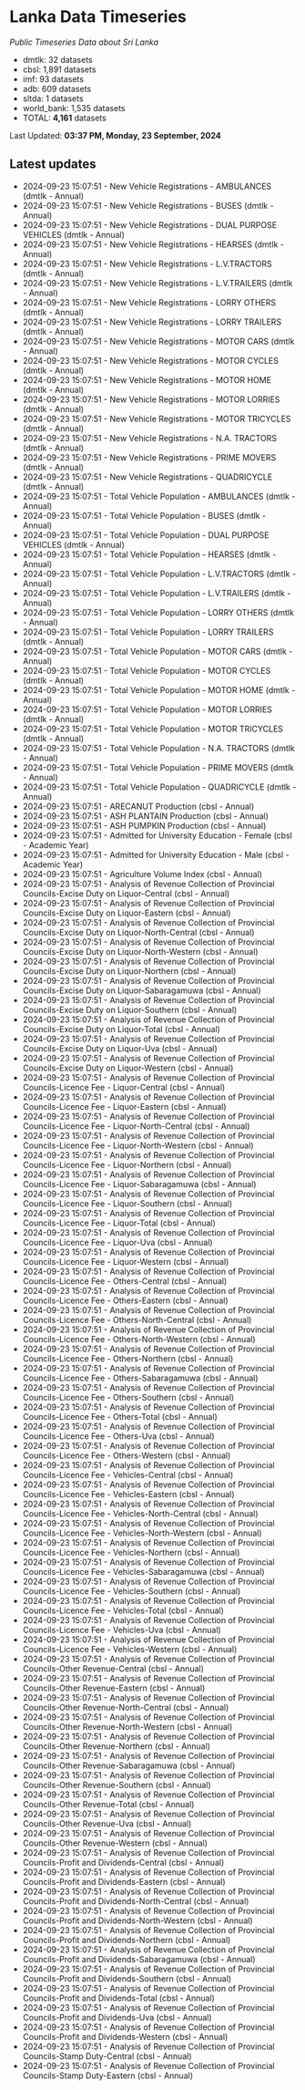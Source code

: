 # Lanka Data Timeseries
*Public Timeseries Data about Sri Lanka*

* dmtlk: 32 datasets
* cbsl: 1,891 datasets
* imf: 93 datasets
* adb: 609 datasets
* sltda: 1 datasets
* world_bank: 1,535 datasets
* TOTAL: **4,161** datasets

Last Updated: **03:37 PM, Monday, 23 September, 2024**

## Latest updates

* 2024-09-23 15:07:51 - New Vehicle Registrations - AMBULANCES (dmtlk - Annual)
* 2024-09-23 15:07:51 - New Vehicle Registrations - BUSES (dmtlk - Annual)
* 2024-09-23 15:07:51 - New Vehicle Registrations - DUAL PURPOSE VEHICLES (dmtlk - Annual)
* 2024-09-23 15:07:51 - New Vehicle Registrations - HEARSES (dmtlk - Annual)
* 2024-09-23 15:07:51 - New Vehicle Registrations - L.V.TRACTORS (dmtlk - Annual)
* 2024-09-23 15:07:51 - New Vehicle Registrations - L.V.TRAILERS (dmtlk - Annual)
* 2024-09-23 15:07:51 - New Vehicle Registrations - LORRY OTHERS (dmtlk - Annual)
* 2024-09-23 15:07:51 - New Vehicle Registrations - LORRY TRAILERS (dmtlk - Annual)
* 2024-09-23 15:07:51 - New Vehicle Registrations - MOTOR CARS (dmtlk - Annual)
* 2024-09-23 15:07:51 - New Vehicle Registrations - MOTOR CYCLES (dmtlk - Annual)
* 2024-09-23 15:07:51 - New Vehicle Registrations - MOTOR HOME (dmtlk - Annual)
* 2024-09-23 15:07:51 - New Vehicle Registrations - MOTOR LORRIES (dmtlk - Annual)
* 2024-09-23 15:07:51 - New Vehicle Registrations - MOTOR TRICYCLES (dmtlk - Annual)
* 2024-09-23 15:07:51 - New Vehicle Registrations - N.A. TRACTORS (dmtlk - Annual)
* 2024-09-23 15:07:51 - New Vehicle Registrations - PRIME MOVERS (dmtlk - Annual)
* 2024-09-23 15:07:51 - New Vehicle Registrations - QUADRICYCLE (dmtlk - Annual)
* 2024-09-23 15:07:51 - Total Vehicle Population - AMBULANCES (dmtlk - Annual)
* 2024-09-23 15:07:51 - Total Vehicle Population - BUSES (dmtlk - Annual)
* 2024-09-23 15:07:51 - Total Vehicle Population - DUAL PURPOSE VEHICLES (dmtlk - Annual)
* 2024-09-23 15:07:51 - Total Vehicle Population - HEARSES (dmtlk - Annual)
* 2024-09-23 15:07:51 - Total Vehicle Population - L.V.TRACTORS (dmtlk - Annual)
* 2024-09-23 15:07:51 - Total Vehicle Population - L.V.TRAILERS (dmtlk - Annual)
* 2024-09-23 15:07:51 - Total Vehicle Population - LORRY OTHERS (dmtlk - Annual)
* 2024-09-23 15:07:51 - Total Vehicle Population - LORRY TRAILERS (dmtlk - Annual)
* 2024-09-23 15:07:51 - Total Vehicle Population - MOTOR CARS (dmtlk - Annual)
* 2024-09-23 15:07:51 - Total Vehicle Population - MOTOR CYCLES (dmtlk - Annual)
* 2024-09-23 15:07:51 - Total Vehicle Population - MOTOR HOME (dmtlk - Annual)
* 2024-09-23 15:07:51 - Total Vehicle Population - MOTOR LORRIES (dmtlk - Annual)
* 2024-09-23 15:07:51 - Total Vehicle Population - MOTOR TRICYCLES (dmtlk - Annual)
* 2024-09-23 15:07:51 - Total Vehicle Population - N.A. TRACTORS (dmtlk - Annual)
* 2024-09-23 15:07:51 - Total Vehicle Population - PRIME MOVERS (dmtlk - Annual)
* 2024-09-23 15:07:51 - Total Vehicle Population - QUADRICYCLE (dmtlk - Annual)
* 2024-09-23 15:07:51 - ARECANUT Production (cbsl - Annual)
* 2024-09-23 15:07:51 - ASH PLANTAIN Production (cbsl - Annual)
* 2024-09-23 15:07:51 - ASH PUMPKIN Production (cbsl - Annual)
* 2024-09-23 15:07:51 - Admitted for University Education - Female (cbsl - Academic Year)
* 2024-09-23 15:07:51 - Admitted for University Education - Male (cbsl - Academic Year)
* 2024-09-23 15:07:51 - Agriculture Volume Index (cbsl - Annual)
* 2024-09-23 15:07:51 - Analysis of Revenue Collection of Provincial Councils-Excise Duty on Liquor-Central (cbsl - Annual)
* 2024-09-23 15:07:51 - Analysis of Revenue Collection of Provincial Councils-Excise Duty on Liquor-Eastern (cbsl - Annual)
* 2024-09-23 15:07:51 - Analysis of Revenue Collection of Provincial Councils-Excise Duty on Liquor-North-Central (cbsl - Annual)
* 2024-09-23 15:07:51 - Analysis of Revenue Collection of Provincial Councils-Excise Duty on Liquor-North-Western (cbsl - Annual)
* 2024-09-23 15:07:51 - Analysis of Revenue Collection of Provincial Councils-Excise Duty on Liquor-Northern (cbsl - Annual)
* 2024-09-23 15:07:51 - Analysis of Revenue Collection of Provincial Councils-Excise Duty on Liquor-Sabaragamuwa (cbsl - Annual)
* 2024-09-23 15:07:51 - Analysis of Revenue Collection of Provincial Councils-Excise Duty on Liquor-Southern (cbsl - Annual)
* 2024-09-23 15:07:51 - Analysis of Revenue Collection of Provincial Councils-Excise Duty on Liquor-Total (cbsl - Annual)
* 2024-09-23 15:07:51 - Analysis of Revenue Collection of Provincial Councils-Excise Duty on Liquor-Uva (cbsl - Annual)
* 2024-09-23 15:07:51 - Analysis of Revenue Collection of Provincial Councils-Excise Duty on Liquor-Western (cbsl - Annual)
* 2024-09-23 15:07:51 - Analysis of Revenue Collection of Provincial Councils-Licence Fee - Liquor-Central (cbsl - Annual)
* 2024-09-23 15:07:51 - Analysis of Revenue Collection of Provincial Councils-Licence Fee - Liquor-Eastern (cbsl - Annual)
* 2024-09-23 15:07:51 - Analysis of Revenue Collection of Provincial Councils-Licence Fee - Liquor-North-Central (cbsl - Annual)
* 2024-09-23 15:07:51 - Analysis of Revenue Collection of Provincial Councils-Licence Fee - Liquor-North-Western (cbsl - Annual)
* 2024-09-23 15:07:51 - Analysis of Revenue Collection of Provincial Councils-Licence Fee - Liquor-Northern (cbsl - Annual)
* 2024-09-23 15:07:51 - Analysis of Revenue Collection of Provincial Councils-Licence Fee - Liquor-Sabaragamuwa (cbsl - Annual)
* 2024-09-23 15:07:51 - Analysis of Revenue Collection of Provincial Councils-Licence Fee - Liquor-Southern (cbsl - Annual)
* 2024-09-23 15:07:51 - Analysis of Revenue Collection of Provincial Councils-Licence Fee - Liquor-Total (cbsl - Annual)
* 2024-09-23 15:07:51 - Analysis of Revenue Collection of Provincial Councils-Licence Fee - Liquor-Uva (cbsl - Annual)
* 2024-09-23 15:07:51 - Analysis of Revenue Collection of Provincial Councils-Licence Fee - Liquor-Western (cbsl - Annual)
* 2024-09-23 15:07:51 - Analysis of Revenue Collection of Provincial Councils-Licence Fee - Others-Central (cbsl - Annual)
* 2024-09-23 15:07:51 - Analysis of Revenue Collection of Provincial Councils-Licence Fee - Others-Eastern (cbsl - Annual)
* 2024-09-23 15:07:51 - Analysis of Revenue Collection of Provincial Councils-Licence Fee - Others-North-Central (cbsl - Annual)
* 2024-09-23 15:07:51 - Analysis of Revenue Collection of Provincial Councils-Licence Fee - Others-North-Western (cbsl - Annual)
* 2024-09-23 15:07:51 - Analysis of Revenue Collection of Provincial Councils-Licence Fee - Others-Northern (cbsl - Annual)
* 2024-09-23 15:07:51 - Analysis of Revenue Collection of Provincial Councils-Licence Fee - Others-Sabaragamuwa (cbsl - Annual)
* 2024-09-23 15:07:51 - Analysis of Revenue Collection of Provincial Councils-Licence Fee - Others-Southern (cbsl - Annual)
* 2024-09-23 15:07:51 - Analysis of Revenue Collection of Provincial Councils-Licence Fee - Others-Total (cbsl - Annual)
* 2024-09-23 15:07:51 - Analysis of Revenue Collection of Provincial Councils-Licence Fee - Others-Uva (cbsl - Annual)
* 2024-09-23 15:07:51 - Analysis of Revenue Collection of Provincial Councils-Licence Fee - Others-Western (cbsl - Annual)
* 2024-09-23 15:07:51 - Analysis of Revenue Collection of Provincial Councils-Licence Fee - Vehicles-Central (cbsl - Annual)
* 2024-09-23 15:07:51 - Analysis of Revenue Collection of Provincial Councils-Licence Fee - Vehicles-Eastern (cbsl - Annual)
* 2024-09-23 15:07:51 - Analysis of Revenue Collection of Provincial Councils-Licence Fee - Vehicles-North-Central (cbsl - Annual)
* 2024-09-23 15:07:51 - Analysis of Revenue Collection of Provincial Councils-Licence Fee - Vehicles-North-Western (cbsl - Annual)
* 2024-09-23 15:07:51 - Analysis of Revenue Collection of Provincial Councils-Licence Fee - Vehicles-Northern (cbsl - Annual)
* 2024-09-23 15:07:51 - Analysis of Revenue Collection of Provincial Councils-Licence Fee - Vehicles-Sabaragamuwa (cbsl - Annual)
* 2024-09-23 15:07:51 - Analysis of Revenue Collection of Provincial Councils-Licence Fee - Vehicles-Southern (cbsl - Annual)
* 2024-09-23 15:07:51 - Analysis of Revenue Collection of Provincial Councils-Licence Fee - Vehicles-Total (cbsl - Annual)
* 2024-09-23 15:07:51 - Analysis of Revenue Collection of Provincial Councils-Licence Fee - Vehicles-Uva (cbsl - Annual)
* 2024-09-23 15:07:51 - Analysis of Revenue Collection of Provincial Councils-Licence Fee - Vehicles-Western (cbsl - Annual)
* 2024-09-23 15:07:51 - Analysis of Revenue Collection of Provincial Councils-Other Revenue-Central (cbsl - Annual)
* 2024-09-23 15:07:51 - Analysis of Revenue Collection of Provincial Councils-Other Revenue-Eastern (cbsl - Annual)
* 2024-09-23 15:07:51 - Analysis of Revenue Collection of Provincial Councils-Other Revenue-North-Central (cbsl - Annual)
* 2024-09-23 15:07:51 - Analysis of Revenue Collection of Provincial Councils-Other Revenue-North-Western (cbsl - Annual)
* 2024-09-23 15:07:51 - Analysis of Revenue Collection of Provincial Councils-Other Revenue-Northern (cbsl - Annual)
* 2024-09-23 15:07:51 - Analysis of Revenue Collection of Provincial Councils-Other Revenue-Sabaragamuwa (cbsl - Annual)
* 2024-09-23 15:07:51 - Analysis of Revenue Collection of Provincial Councils-Other Revenue-Southern (cbsl - Annual)
* 2024-09-23 15:07:51 - Analysis of Revenue Collection of Provincial Councils-Other Revenue-Total (cbsl - Annual)
* 2024-09-23 15:07:51 - Analysis of Revenue Collection of Provincial Councils-Other Revenue-Uva (cbsl - Annual)
* 2024-09-23 15:07:51 - Analysis of Revenue Collection of Provincial Councils-Other Revenue-Western (cbsl - Annual)
* 2024-09-23 15:07:51 - Analysis of Revenue Collection of Provincial Councils-Profit and Dividends-Central (cbsl - Annual)
* 2024-09-23 15:07:51 - Analysis of Revenue Collection of Provincial Councils-Profit and Dividends-Eastern (cbsl - Annual)
* 2024-09-23 15:07:51 - Analysis of Revenue Collection of Provincial Councils-Profit and Dividends-North-Central (cbsl - Annual)
* 2024-09-23 15:07:51 - Analysis of Revenue Collection of Provincial Councils-Profit and Dividends-North-Western (cbsl - Annual)
* 2024-09-23 15:07:51 - Analysis of Revenue Collection of Provincial Councils-Profit and Dividends-Northern (cbsl - Annual)
* 2024-09-23 15:07:51 - Analysis of Revenue Collection of Provincial Councils-Profit and Dividends-Sabaragamuwa (cbsl - Annual)
* 2024-09-23 15:07:51 - Analysis of Revenue Collection of Provincial Councils-Profit and Dividends-Southern (cbsl - Annual)
* 2024-09-23 15:07:51 - Analysis of Revenue Collection of Provincial Councils-Profit and Dividends-Total (cbsl - Annual)
* 2024-09-23 15:07:51 - Analysis of Revenue Collection of Provincial Councils-Profit and Dividends-Uva (cbsl - Annual)
* 2024-09-23 15:07:51 - Analysis of Revenue Collection of Provincial Councils-Profit and Dividends-Western (cbsl - Annual)
* 2024-09-23 15:07:51 - Analysis of Revenue Collection of Provincial Councils-Stamp Duty-Central (cbsl - Annual)
* 2024-09-23 15:07:51 - Analysis of Revenue Collection of Provincial Councils-Stamp Duty-Eastern (cbsl - Annual)